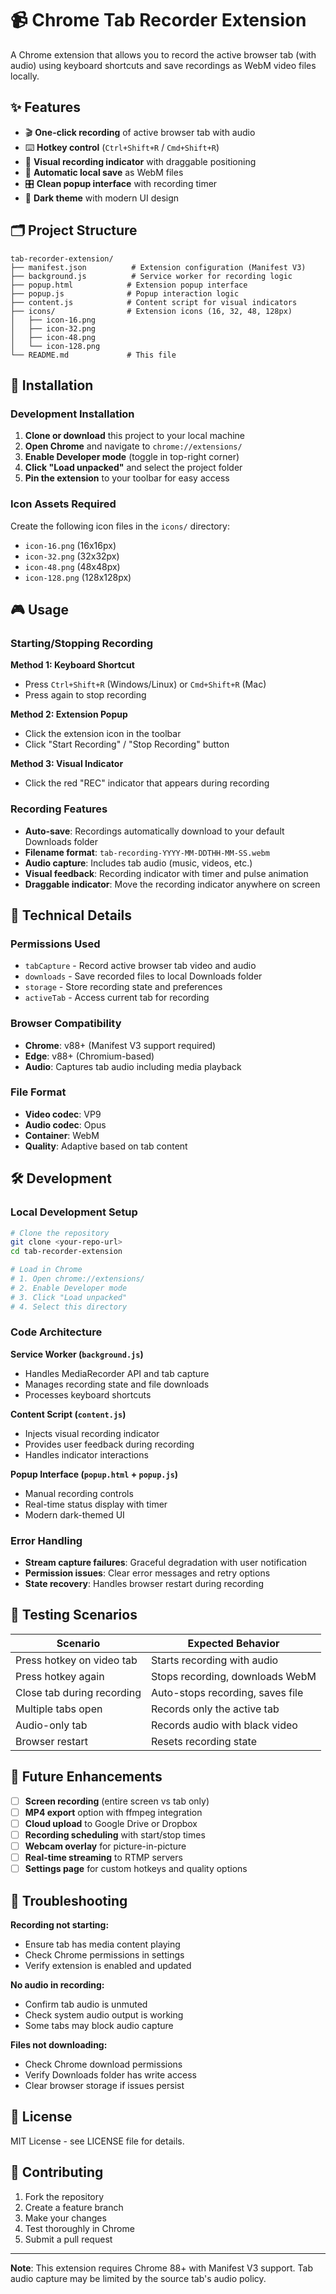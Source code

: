 # 📹 Chrome Tab Recorder Extension

A Chrome extension that allows you to record the active browser tab (with audio) using keyboard shortcuts and save recordings as WebM video files locally.

## ✨ Features

- 🎬 **One-click recording** of active browser tab with audio
- ⌨️ **Hotkey control** (`Ctrl+Shift+R` / `Cmd+Shift+R`)
- 🎨 **Visual recording indicator** with draggable positioning
- 💾 **Automatic local save** as WebM files
- 🎛️ **Clean popup interface** with recording timer
- 🌙 **Dark theme** with modern UI design

## 🗂️ Project Structure

```
tab-recorder-extension/
├── manifest.json          # Extension configuration (Manifest V3)
├── background.js          # Service worker for recording logic
├── popup.html            # Extension popup interface
├── popup.js              # Popup interaction logic
├── content.js            # Content script for visual indicators
├── icons/                # Extension icons (16, 32, 48, 128px)
│   ├── icon-16.png
│   ├── icon-32.png
│   ├── icon-48.png
│   └── icon-128.png
└── README.md             # This file
```

## 🚀 Installation

### Development Installation

1. **Clone or download** this project to your local machine
2. **Open Chrome** and navigate to `chrome://extensions/`
3. **Enable Developer mode** (toggle in top-right corner)
4. **Click "Load unpacked"** and select the project folder
5. **Pin the extension** to your toolbar for easy access

### Icon Assets Required

Create the following icon files in the `icons/` directory:
- `icon-16.png` (16x16px)
- `icon-32.png` (32x32px)
- `icon-48.png` (48x48px)
- `icon-128.png` (128x128px)

## 🎮 Usage

### Starting/Stopping Recording

**Method 1: Keyboard Shortcut**
- Press `Ctrl+Shift+R` (Windows/Linux) or `Cmd+Shift+R` (Mac)
- Press again to stop recording

**Method 2: Extension Popup**
- Click the extension icon in the toolbar
- Click "Start Recording" / "Stop Recording" button

**Method 3: Visual Indicator**
- Click the red "REC" indicator that appears during recording

### Recording Features

- **Auto-save**: Recordings automatically download to your default Downloads folder
- **Filename format**: `tab-recording-YYYY-MM-DDTHH-MM-SS.webm`
- **Audio capture**: Includes tab audio (music, videos, etc.)
- **Visual feedback**: Recording indicator with timer and pulse animation
- **Draggable indicator**: Move the recording indicator anywhere on screen

## 🔧 Technical Details

### Permissions Used

- `tabCapture` - Record active browser tab video and audio
- `downloads` - Save recorded files to local Downloads folder
- `storage` - Store recording state and preferences
- `activeTab` - Access current tab for recording

### Browser Compatibility

- **Chrome**: v88+ (Manifest V3 support required)
- **Edge**: v88+ (Chromium-based)
- **Audio**: Captures tab audio including media playback

### File Format

- **Video codec**: VP9
- **Audio codec**: Opus
- **Container**: WebM
- **Quality**: Adaptive based on tab content

## 🛠️ Development

### Local Development Setup

```bash
# Clone the repository
git clone <your-repo-url>
cd tab-recorder-extension

# Load in Chrome
# 1. Open chrome://extensions/
# 2. Enable Developer mode
# 3. Click "Load unpacked"
# 4. Select this directory
```

### Code Architecture

**Service Worker (`background.js`)**
- Handles MediaRecorder API and tab capture
- Manages recording state and file downloads
- Processes keyboard shortcuts

**Content Script (`content.js`)**
- Injects visual recording indicator
- Provides user feedback during recording
- Handles indicator interactions

**Popup Interface (`popup.html` + `popup.js`)**
- Manual recording controls
- Real-time status display with timer
- Modern dark-themed UI

### Error Handling

- **Stream capture failures**: Graceful degradation with user notification
- **Permission issues**: Clear error messages and retry options
- **State recovery**: Handles browser restart during recording

## 🧪 Testing Scenarios

| Scenario | Expected Behavior |
|----------|------------------|
| Press hotkey on video tab | Starts recording with audio |
| Press hotkey again | Stops recording, downloads WebM |
| Close tab during recording | Auto-stops recording, saves file |
| Multiple tabs open | Records only the active tab |
| Audio-only tab | Records audio with black video |
| Browser restart | Resets recording state |

## 🔄 Future Enhancements

- [ ] **Screen recording** (entire screen vs tab only)
- [ ] **MP4 export** option with ffmpeg integration
- [ ] **Cloud upload** to Google Drive or Dropbox
- [ ] **Recording scheduling** with start/stop times
- [ ] **Webcam overlay** for picture-in-picture
- [ ] **Real-time streaming** to RTMP servers
- [ ] **Settings page** for custom hotkeys and quality options

## 🐛 Troubleshooting

**Recording not starting:**
- Ensure tab has media content playing
- Check Chrome permissions in settings
- Verify extension is enabled and updated

**No audio in recording:**
- Confirm tab audio is unmuted
- Check system audio output is working
- Some tabs may block audio capture

**Files not downloading:**
- Check Chrome download permissions
- Verify Downloads folder has write access
- Clear browser storage if issues persist

## 📄 License

MIT License - see LICENSE file for details.

## 🤝 Contributing

1. Fork the repository
2. Create a feature branch
3. Make your changes
4. Test thoroughly in Chrome
5. Submit a pull request

---

**Note**: This extension requires Chrome 88+ with Manifest V3 support. Tab audio capture may be limited by the source tab's audio policy.

